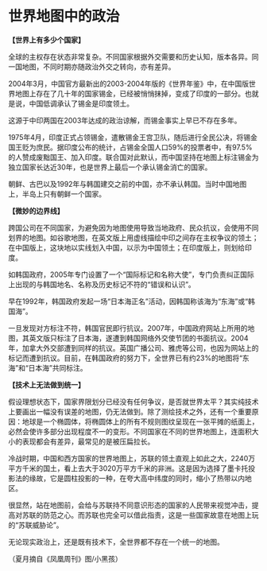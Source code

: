 # 世界地图中的政治

**【世界上有多少个国家】**

全球的主权存在状态非常复杂。不同国家根据外交需要和历史认知，版本各异。同一国地图，不同时期亦随政治外交之转向，亦有差异。 

2004年3月，中国官方最新出的2003-2004年版的《世界年鉴》中，在中国版世界地图上存在了几十年的国家锡金，已经被悄悄抹掉，变成了印度的一部分。也就是说，中国低调承认了锡金是印度领土。 

这源于中印两国在2003年达成的政治谅解，而锡金事实上早已不存在多年。 

1975年4月，印度正式占领锡金，遣散锡金王宫卫队，随后进行全民公决，将锡金国王贬为庶民。据印度公布的统计，占锡金全国人口59%的投票者中，有97.5%的人赞成废黜国王、加入印度。联合国对此默认，而中国坚持在地图上标注锡金为独立国家长达近30年，也是世界上最后一个承认锡金消亡的国家。 

朝鲜、古巴以及1992年与韩国建交之前的中国，亦不承认韩国。当时中国地图上，半岛上只有朝鲜一个国家。 

**【微妙的边界线】**

跨国公司在不同国家，为避免因为地图使用导致当地政府、民众抗议，会使用不同划界的地图。如谷歌地图，在英文版上用虚线描绘中印之间存在主权争议的领土；在中国版上，这块地以实线划入中国，以示为中国领土；在印度版上，则划给印度。 

如韩国政府，2005年专门设置了一个“国际标记和名称大使”，专门负责纠正国际上出现的与韩国地名、名称及历史标记不符的“错误和认识”。 

早在1992年，韩国政府发起一场“日本海正名”活动，因韩国称该海为“东海”或“韩国海”。 

一旦发现对方标注不符，韩国官民即行抗议。2007年，中国政府网站上所用的地图，其英文版只标注了日本海，遂遭到韩国网络外交使节团的书面抗议。2004年，加拿大外交部遭到同样的抗议。英国广播公司、雅虎等公司，也因为网站上的标记而遭到抗议。目前，在韩国政府的努力下，全世界已有约23%的地图将“东海”和“日本海”共同标注。 

**【技术上无法做到统一】**

假设理想状态下，国家界限划分已经没有任何争议，是否就世界太平？其实纯技术上要画出一幅没有误差的地图，仍无法做到。除了测绘技术之外，还有一个重要原因：地球是一个椭圆体，将椭圆体上的所有不规则图纹呈现在一张平摊的纸面上，必然会使许多部分出现程度不一的变形。不同国家在不同的世界地图上，连面积大小的表现都会有差异，最常见的是被压扁拉长。 

冷战时期，中国和西方国家的世界地图上，苏联的领土直观上如此之大，2240万平方千米的国土，看上去大于3020万平方千米的非洲。这是因为选择了墨卡托投影法的缘故，它是圆柱投影的一种，在夸大高中纬度的同时，缩小了热带以内地区。 

很显然，站在地图前，会给与苏联持不同意识形态的国家的人民带来视觉冲击，提高对苏联的防范之心。而苏联也完全可以借此指责，这是一些国家故意在地图上玩的“苏联威胁论”。 

无论现实政治上，还是既有技术下，全世界都不存在一个统一的地图。 

（夏月摘自《凤凰周刊》图/小黑孩）